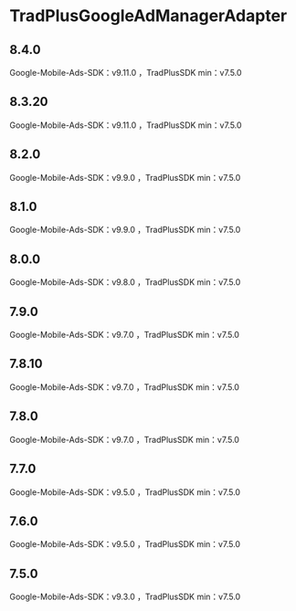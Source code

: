 # TradPlusGoogleAdManagerAdapter

## 8.4.0

Google-Mobile-Ads-SDK：v9.11.0 ，TradPlusSDK min：v7.5.0

## 8.3.20

Google-Mobile-Ads-SDK：v9.11.0 ，TradPlusSDK min：v7.5.0

## 8.2.0

Google-Mobile-Ads-SDK：v9.9.0 ，TradPlusSDK min：v7.5.0

## 8.1.0

Google-Mobile-Ads-SDK：v9.9.0 ，TradPlusSDK min：v7.5.0

## 8.0.0

Google-Mobile-Ads-SDK：v9.8.0 ，TradPlusSDK min：v7.5.0

## 7.9.0

Google-Mobile-Ads-SDK：v9.7.0 ，TradPlusSDK min：v7.5.0

## 7.8.10

Google-Mobile-Ads-SDK：v9.7.0 ，TradPlusSDK min：v7.5.0

## 7.8.0

Google-Mobile-Ads-SDK：v9.7.0 ，TradPlusSDK min：v7.5.0

## 7.7.0

Google-Mobile-Ads-SDK：v9.5.0 ，TradPlusSDK min：v7.5.0

## 7.6.0

Google-Mobile-Ads-SDK：v9.5.0 ，TradPlusSDK min：v7.5.0

## 7.5.0

Google-Mobile-Ads-SDK：v9.3.0 ，TradPlusSDK min：v7.5.0